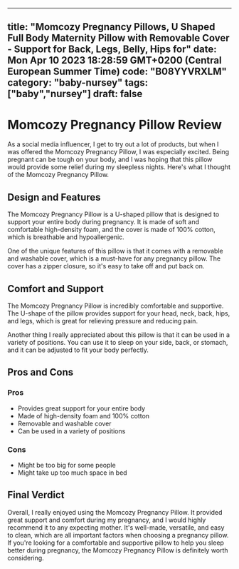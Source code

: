 
---
title: "Momcozy Pregnancy Pillows, U Shaped Full Body Maternity Pillow with Removable Cover - Support for Back, Legs, Belly, Hips for" 
date: Mon Apr 10 2023 18:28:59 GMT+0200 (Central European Summer Time)
code: "B08YYVRXLM"
category: "baby-nursey"
tags: ["baby","nursey"] 
draft: false
---
    
# Momcozy Pregnancy Pillow Review

As a social media influencer, I get to try out a lot of products, but when I was offered the Momcozy Pregnancy Pillow, I was especially excited. Being pregnant can be tough on your body, and I was hoping that this pillow would provide some relief during my sleepless nights. Here's what I thought of the Momcozy Pregnancy Pillow.

## Design and Features

The Momcozy Pregnancy Pillow is a U-shaped pillow that is designed to support your entire body during pregnancy. It is made of soft and comfortable high-density foam, and the cover is made of 100% cotton, which is breathable and hypoallergenic.

One of the unique features of this pillow is that it comes with a removable and washable cover, which is a must-have for any pregnancy pillow. The cover has a zipper closure, so it's easy to take off and put back on.

## Comfort and Support

The Momcozy Pregnancy Pillow is incredibly comfortable and supportive. The U-shape of the pillow provides support for your head, neck, back, hips, and legs, which is great for relieving pressure and reducing pain. 

Another thing I really appreciated about this pillow is that it can be used in a variety of positions. You can use it to sleep on your side, back, or stomach, and it can be adjusted to fit your body perfectly.

## Pros and Cons

### Pros
- Provides great support for your entire body
- Made of high-density foam and 100% cotton
- Removable and washable cover
- Can be used in a variety of positions

### Cons
- Might be too big for some people
- Might take up too much space in bed

## Final Verdict

Overall, I really enjoyed using the Momcozy Pregnancy Pillow. It provided great support and comfort during my pregnancy, and I would highly recommend it to any expecting mother. It's well-made, versatile, and easy to clean, which are all important factors when choosing a pregnancy pillow. If you're looking for a comfortable and supportive pillow to help you sleep better during pregnancy, the Momcozy Pregnancy Pillow is definitely worth considering.